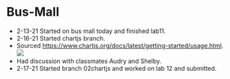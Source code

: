 # Bus-Mall
+ 2-13-21 Started on bus mall today and finished lab11.
+ 2-16-21 Started chartjs branch. 
+ Sourced https://www.chartjs.org/docs/latest/getting-started/usage.html.
[![](https://data.jsdelivr.com/v1/package/npm/chart.js/badge)](https://www.jsdelivr.com/package/npm/chart.js)
+ Had discussion with classmates Audry and Shelby.
+ 2-17-21 Started branch 02chartjs and worked on lab 12 and submitted.